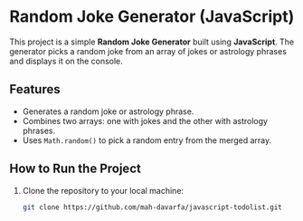 # Random Joke Generator (JavaScript)

This project is a simple **Random Joke Generator** built using **JavaScript**. The generator picks a random joke from an array of jokes or astrology phrases and displays it on the console.

## Features

- Generates a random joke or astrology phrase.
- Combines two arrays: one with jokes and the other with astrology phrases.
- Uses `Math.random()` to pick a random entry from the merged array.

## How to Run the Project

1. Clone the repository to your local machine:

   ```bash
   git clone https://github.com/mah-davarfa/javascript-todolist.git
